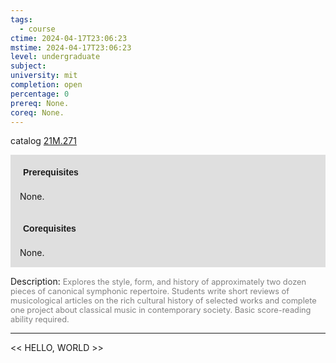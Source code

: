 ```yaml
---
tags:
  - course
ctime: 2024-04-17T23:06:23
mstime: 2024-04-17T23:06:23
level: undergraduate
subject: 
university: mit
completion: open
percentage: 0
prereq: None.
coreq: None.
---
```


catalog [21M.271](http://student.mit.edu/catalog/m21Ma.html#21M.271)

<span style="display: block; padding: 15px; background-color: rgb(100, 100, 100, 0.2);"><font id="m_prereq2518_0" style="display: block; font-family: Arial, sans-serif; font-weight: bold; padding: 5px">Prerequisites</font><br><span id="prereq2518_0">None.</span></span>
<span style="display: block; padding: 15px; background-color: rgb(100, 100, 100, 0.2);"><font id="m_coreq2518_0" style="display: block; font-family: Arial, sans-serif; font-weight: bold; padding: 5px">Corequisites</font><br><span id="coreq2518_0">None.</span></span>

<font style="">Description:</font>
<font style="color: grey; font-size: 0.8rem;">Explores the style, form, and history of approximately two dozen pieces of canonical symphonic repertoire. Students write short reviews of musicological articles on the rich cultural history of selected works and complete one project about classical music in contemporary society. Basic score-reading ability required.</font>



---

<< HELLO, WORLD >>

